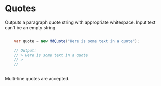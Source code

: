 # Quotes

Outputs a paragraph quote string with appropriate whitespace. Input text can't be an empty string.

```cs

    var quote = new MdQuote("Here is some text in a quote");
    
    // Output:
    // > Here is some text in a quote
    // >
    //
    
```

Multi-line quotes are accepted.
